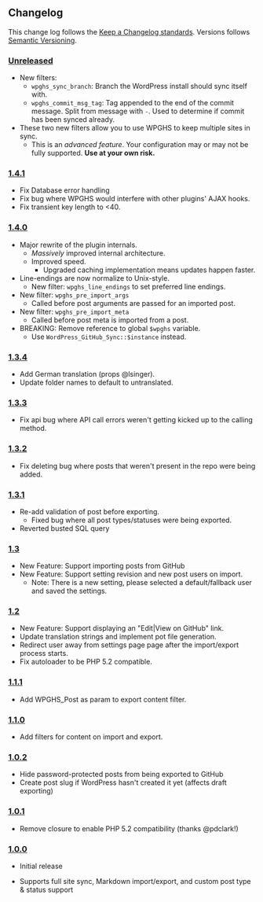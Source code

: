 ## Changelog ##

This change log follows the [Keep a Changelog standards]. Versions follows [Semantic Versioning].

### [Unreleased] ###

* New filters:
    * `wpghs_sync_branch`: Branch the WordPress install should sync itself with.
    * `wpghs_commit_msg_tag`: Tag appended to the end of the commit message. Split from message with ` - `. Used to determine if commit has been synced already.
* These two new filters allow you to use WPGHS to keep multiple sites in sync.
    * This is an _advanced feature_. Your configuration may or may not be fully supported. **Use at your own risk.**

### [1.4.1] ###

* Fix Database error handling
* Fix bug where WPGHS would interfere with other plugins' AJAX hooks.
* Fix transient key length to <40.

### [1.4.0] ###

* Major rewrite of the plugin internals.
    * *Massively* improved internal architecture.
    * Improved speed.
        * Upgraded caching implementation means updates happen faster.
* Line-endings are now normalize to Unix-style.
    * New filter: `wpghs_line_endings` to set preferred line endings.
* New filter: `wpghs_pre_import_args`
    * Called before post arguments are passed for an imported post.
* New filter: `wpghs_pre_import_meta`
    * Called before post meta is imported from a post.
* BREAKING: Remove reference to global `$wpghs` variable.
    * Use `WordPress_GitHub_Sync::$instance` instead.

### [1.3.4] ###

* Add German translation (props @lsinger).
* Update folder names to default to untranslated. 

### [1.3.3] ###

* Fix api bug where API call errors weren't getting kicked up to the calling method.

### [1.3.2] ###

* Fix deleting bug where posts that weren't present in the repo were being added.

### [1.3.1] ###

* Re-add validation of post before exporting.
    * Fixed bug where all post types/statuses were being exported.
* Reverted busted SQL query

### [1.3] ###

* New Feature: Support importing posts from GitHub
* New Feature: Support setting revision and new post users on import.
    * Note: There is a new setting, please selected a default/fallback user and saved the settings.

### [1.2] ###

* New Feature: Support displaying an "Edit|View on GitHub" link.
* Update translation strings and implement pot file generation.
* Redirect user away from settings page page after the import/export process starts.
* Fix autoloader to be PHP 5.2 compatible.

### [1.1.1] ###

* Add WPGHS_Post as param to export content filter.

### [1.1.0] ###

* Add filters for content on import and export.

### [1.0.2] ###

* Hide password-protected posts from being exported to GitHub
* Create post slug if WordPress hasn't created it yet (affects draft exporting)

### [1.0.1] ###

* Remove closure to enable PHP 5.2 compatibility (thanks @pdclark!)

### [1.0.0] ###

* Initial release
* Supports full site sync, Markdown import/export, and custom post type & status support

  [Keep a Changelog standards]: http://keepachangelog.com/
  [Semantic Versioning]: http://semver.org/
  [Unreleased]: https://github.com/mAAdhaTTah/wordpress-github-sync
  [1.4.1]: https://github.com/mAAdhaTTah/wordpress-github-sync/releases/tag/1.4.1
  [1.4.0]: https://github.com/mAAdhaTTah/wordpress-github-sync/releases/tag/1.4.0
  [1.3.4]: https://github.com/mAAdhaTTah/wordpress-github-sync/releases/tag/1.3.4
  [1.3.3]: https://github.com/mAAdhaTTah/wordpress-github-sync/releases/tag/1.3.3
  [1.3.2]: https://github.com/mAAdhaTTah/wordpress-github-sync/releases/tag/1.3.2
  [1.3.1]: https://github.com/mAAdhaTTah/wordpress-github-sync/releases/tag/1.3.1
  [1.3]: https://github.com/mAAdhaTTah/wordpress-github-sync/releases/tag/1.3
  [1.2]: https://github.com/mAAdhaTTah/wordpress-github-sync/releases/tag/1.2
  [1.1.1]: https://github.com/mAAdhaTTah/wordpress-github-sync/releases/tag/1.1.1
  [1.1.0]: https://github.com/mAAdhaTTah/wordpress-github-sync/releases/tag/1.1.0
  [1.0.2]: https://github.com/mAAdhaTTah/wordpress-github-sync/releases/tag/1.0.2
  [1.0.1]: https://github.com/mAAdhaTTah/wordpress-github-sync/releases/tag/1.0.1
  [1.0.0]: https://github.com/mAAdhaTTah/wordpress-github-sync/releases/tag/1.0.0
